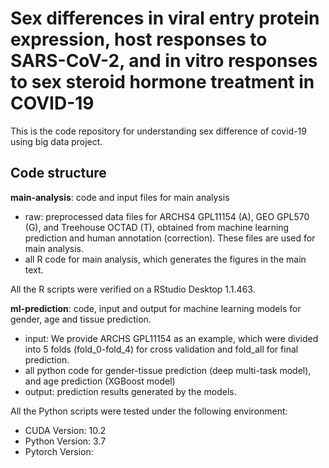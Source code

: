 # Sex differences in viral entry protein expression, host responses to SARS-CoV-2, and in vitro responses to sex steroid hormone treatment in COVID-19
This is the code repository for understanding sex difference of covid-19 using big data project. 

## Code structure
**main-analysis**: code and input files for main analysis
- raw: preprocessed data files for ARCHS4 GPL11154 (A), GEO GPL570 (G), and Treehouse OCTAD (T), obtained from machine learning prediction and human annotation (correction). These files are used for main analysis.
- all R code for main analysis, which generates the figures in the main text.

All the R scripts were verified on a RStudio Desktop 1.1.463.

**ml-prediction**: code, input and output for machine learning models for gender, age and tissue prediction.
- input: We provide ARCHS GPL11154 as an example, which were divided into 5 folds (fold_0-fold_4) for cross validation and fold_all for final prediction.
- all python code for gender-tissue prediction (deep multi-task model), and age prediction (XGBoost model)
- output: prediction results generated by the models.

All the Python scripts were tested under the following environment:
- CUDA Version: 10.2
- Python Version: 3.7
- Pytorch Version: 


